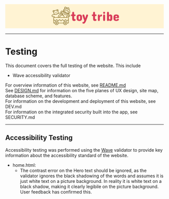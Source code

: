 ![Website logo](/documentation/screenshots/site-logo.png)

---

# Testing

This document covers the full testing of the website. This include
- Wave accessibility validator

For overview information of this website, see [README.md](/README.md) <br>
See [DESIGN.md](/DESIGN.md) for information on the five planes of UX design, site map, database scheme, and features. <br>
For information on the development and deployment of this website, see DEV.md <br>
For information on the integrated security built into the app, see SECURITY.md <br>

---

## Accessibility Testing
Accessibility testing was performed using the [Wave](https://wave.webaim.org/) validator to provide key information about the accessibility standard of the website.

- home.html:
    * The contrast error on the Hero text should be ignored, as the validator ignores the black shadowing of the words and assumes it is just white text on a picture background. In reality it is white text on a black shadow, making it clearly legibile on the picture background. User feedback has confirmed this.
